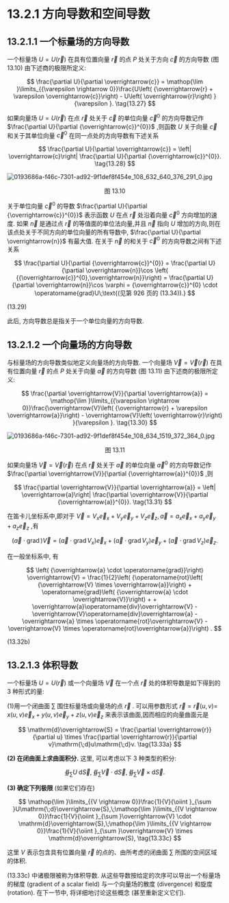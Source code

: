 # 13.2.1 方向导数和空间导数

## 13.2.1.1 一个标量场的方向导数

一个标量场 $U = U\left( \overrightarrow{r}\right)$ 在具有位置向量 $\overrightarrow{r}$ 的点 $P$ 处关于方向 $\overrightarrow{c}$ 的方向导数 (图 13.10) 由下述商的极限所定义:

$$
\frac{\partial U}{\partial \overrightarrow{c}} = \mathop{\lim }\limits_{{\varepsilon  \rightarrow  0}}\frac{U\left( {\overrightarrow{r} + \varepsilon \overrightarrow{c}}\right)  - U\left( \overrightarrow{r}\right) }{\varepsilon }. \tag{13.27}
$$

如果向量场 $U = U\left( \overrightarrow{r}\right)$ 在点 $\overrightarrow{r}$ 处关于 $\overrightarrow{c}$ 的单位向量 ${\overrightarrow{c}}^{0}$ 的方向导数记作 $\frac{\partial U}{\partial {\overrightarrow{c}}^{0}}$ ,则函数 $U$ 关于向量 $\overrightarrow{c}$ 和关于其单位向量 ${\overrightarrow{c}}^{0}$ 在同一点处的方向导数有下述关系

$$
\frac{\partial U}{\partial \overrightarrow{c}} = \left| \overrightarrow{c}\right| \frac{\partial U}{\partial {\overrightarrow{c}}^{0}}. \tag{13.28}
$$

![0193686a-f46c-7301-ad92-9f1def8f454e_108_632_640_376_291_0.jpg](/images/0193686a-f46c-7301-ad92-9f1def8f454e_108_632_640_376_291_0.jpg)

<center>图 13.10</center>

关于单位向量 ${\overrightarrow{c}}^{0}$ 的导数 $\frac{\partial U}{\partial {\overrightarrow{c}}^{0}}$ 表示函数 $U$ 在点 $\overrightarrow{r}$ 处沿着向量 ${\overrightarrow{c}}^{0}$ 方向增加的速度. 如果 $\overrightarrow{n}$ 是通过点 $\overrightarrow{r}$ 的等值面的单位法向量,并且 $\overrightarrow{n}$ 指向 $U$ 增加的方向,则在该点处关于不同方向的单位向量的所有导数中, $\frac{\partial U}{\partial \overrightarrow{n}}$ 有最大值. 在关于 $\overrightarrow{n}$ 的和关于 ${\overrightarrow{c}}^{0}$ 的方向导数之间有下述关系

$$
\frac{\partial U}{\partial {\overrightarrow{c}}^{0}} = \frac{\partial U}{\partial \overrightarrow{n}}\cos \left( {{\overrightarrow{c}}^{0},\overrightarrow{n}}\right)  = \frac{\partial U}{\partial \overrightarrow{n}}\cos \varphi  = {\overrightarrow{c}}^{0} \cdot  \operatorname{grad}U\;\text{(见第 926 页的 (13.34)).}
$$

(13.29)

此后, 方向导数总是指关于一个单位向量的方向导数.

## 13.2.1.2 一个向量场的方向导数

与标量场的方向导数类似地定义向量场的方向导数. 一个向量场 $\overrightarrow{V} = \overrightarrow{V}\left( \overrightarrow{r}\right)$ 在具有位置向量 $\overrightarrow{r}$ 的点 $P$ 处关于向量 $\overrightarrow{a}$ 的方向导数 (图 13.11) 由下述商的极限所定义:

$$
\frac{\partial \overrightarrow{V}}{\partial \overrightarrow{a}} = \mathop{\lim }\limits_{{\varepsilon  \rightarrow  0}}\frac{\overrightarrow{V}\left( {\overrightarrow{r} + \varepsilon \overrightarrow{a}}\right)  - \overrightarrow{V}\left( \overrightarrow{r}\right) }{\varepsilon }. \tag{13.30}
$$

![0193686a-f46c-7301-ad92-9f1def8f454e_108_634_1519_372_364_0.jpg](/images/0193686a-f46c-7301-ad92-9f1def8f454e_108_634_1519_372_364_0.jpg)

<center>图 13.11</center>

如果向量场 $\overrightarrow{V} = \overrightarrow{V}\left( \overrightarrow{r}\right)$ 在点 $\overrightarrow{r}$ 处关于 $\overrightarrow{a}$ 的单位向量 ${\overrightarrow{a}}^{0}$ 的方向导数记作 $\frac{\partial \overrightarrow{V}}{\partial {\overrightarrow{a}}^{0}}$ ,则

$$
\frac{\partial \overrightarrow{V}}{\partial \overrightarrow{a}} = \left| \overrightarrow{a}\right| \frac{\partial \overrightarrow{V}}{\partial {\overrightarrow{a}}^{0}}. \tag{13.31}
$$

在笛卡儿坐标系中,即对于 $\overrightarrow{V} = {V}_{x}{\overrightarrow{e}}_{x} + {V}_{y}{\overrightarrow{e}}_{y} + {V}_{z}{\overrightarrow{e}}_{z},\overrightarrow{a} = {a}_{x}{\overrightarrow{e}}_{x} + {a}_{y}{\overrightarrow{e}}_{y} + {a}_{z}{\overrightarrow{e}}_{z}$ ,有

$$
\left( {\overrightarrow{a} \cdot  \operatorname{grad}}\right) \overrightarrow{V} = \left( {\overrightarrow{a} \cdot  \operatorname{grad}{V}_{x}}\right) {\overrightarrow{e}}_{x} + \left( {\overrightarrow{a} \cdot  \operatorname{grad}{V}_{y}}\right) {\overrightarrow{e}}_{y} + \left( {\overrightarrow{a} \cdot  \operatorname{grad}{V}_{z}}\right) {\overrightarrow{e}}_{z}. \tag{13.32a}
$$

在一般坐标系中, 有

$$
\left( {\overrightarrow{a} \cdot  \operatorname{grad}}\right) \overrightarrow{V} = \frac{1}{2}\left( {\operatorname{rot}\left( {\overrightarrow{V} \times  \overrightarrow{a}}\right)  + \operatorname{grad}\left( {\overrightarrow{a} \cdot  \overrightarrow{V}}\right)  +  + \overrightarrow{a}\operatorname{div}\overrightarrow{V} - \overrightarrow{V}\operatorname{div}\overrightarrow{a} - \overrightarrow{a} \times  \operatorname{rot}\overrightarrow{V} - \overrightarrow{V} \times  \operatorname{rot}\overrightarrow{a}}\right) .
$$

(13.32b)

## 13.2.1.3 体积导数

一个标量场 $U = U\left( \overrightarrow{r}\right)$ 或一个向量场 $\overrightarrow{V}$ 在一个点 $\overrightarrow{r}$ 处的体积导数是如下得到的 3 种形式的量:

(1)用一个闭曲面 $\sum$ 围住标量场或向量场的点 $\overrightarrow{r}$ . 可以用参数形式 $\overrightarrow{r} = \overrightarrow{r}\left( {u, v}\right)  =$ $x\left( {u, v}\right) {\overrightarrow{e}}_{x} + y\left( {u, v}\right) {\overrightarrow{e}}_{y} + z\left( {u, v}\right) {\overrightarrow{e}}_{z}$ 来表示该曲面,因而相应的向量曲面元是

$$
\mathrm{d}\overrightarrow{S} = \frac{\partial \overrightarrow{r}}{\partial u} \times  \frac{\partial \overrightarrow{r}}{\partial v}\mathrm{\;d}u\mathrm{\;d}v. \tag{13.33a}
$$

**(2) 在闭曲面上求曲面积分.** 这里, 可以考虑以下 3 种类型的积分:

$$
{\oiint }_{\sum }U\mathrm{\;d}\overrightarrow{S},\;{\oiint }_{\sum }\overrightarrow{V} \cdot  \mathrm{d}\overrightarrow{S},\;{\oiint }_{\sum }\overrightarrow{V} \times  \mathrm{d}\overrightarrow{S}. \tag{13.33b}
$$

**(3) 确定下列极限** (如果它们存在)

$$
\mathop{\lim }\limits_{{V \rightarrow  0}}\frac{1}{V}{\oiint }_{\sum }U\mathrm{\;d}\overrightarrow{S},\;\mathop{\lim }\limits_{{V \rightarrow  0}}\frac{1}{V}{\oiint }_{\sum }\overrightarrow{V} \cdot  \mathrm{d}\overrightarrow{S},\;\mathop{\lim }\limits_{{V \rightarrow  0}}\frac{1}{V}{\oiint }_{\sum }\overrightarrow{V} \times  \mathrm{d}\overrightarrow{S}, \tag{13.33c}
$$

这里 $V$ 表示包含具有位置向量 $\overrightarrow{r}$ 的点的、由所考虑的闭曲面 $\sum$ 所围的空间区域的体积.

(13.33c) 中诸极限被称为体积导数. 从这些导数按给定的次序可以导出一个标量场的梯度 (gradient of a scalar field) 与一个向量场的散度 (divergence) 和旋度 (rotation). 在下一节中, 将详细地讨论这些概念 (甚至重新定义它们).
